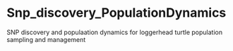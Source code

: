 # Snp_discovery_PopulationDynamics
SNP discovery and populaation dynamics for loggerhead turtle population sampling and management
